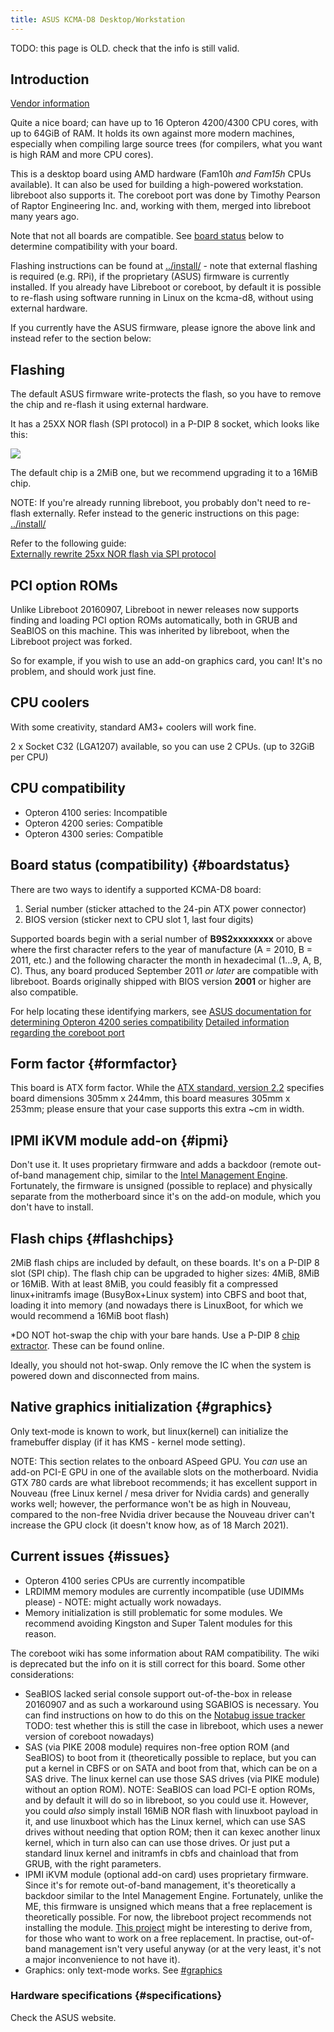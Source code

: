 ```yaml
---
title: ASUS KCMA-D8 Desktop/Workstation
---
```


TODO: this page is OLD. check that the info is still valid.

## Introduction

[Vendor information](https://www.asus.com/uk/Commercial-Servers-Workstations/KCMAD8/)

Quite a nice board; can have up to 16 Opteron 4200/4300 CPU cores, with up to
64GiB of RAM. It holds its own against more modern machines, especially when
compiling large source trees (for compilers, what you want is high RAM and more
CPU cores).

This is a desktop board using AMD hardware (Fam10h *and Fam15h* CPUs
available). It can also be used for building a high-powered workstation.
libreboot also supports it. The coreboot port was done by Timothy Pearson of
Raptor Engineering Inc. and, working with them, merged into libreboot many
years ago.

Note that not all boards are compatible. See [board status](#boardstatus)
below to determine compatibility with your board.

Flashing instructions can be found at
[../install/](../install/) - note that external
flashing is required (e.g. RPi), if the proprietary (ASUS) firmware is
currently installed. If you already have Libreboot or coreboot, by default
it is possible to re-flash using software running in Linux on the kcma-d8,
without using external hardware.

If you currently have the ASUS firmware, please ignore the above link and
instead refer to the section below:

## Flashing

The default ASUS firmware write-protects the flash, so you have to remove the
chip and re-flash it using external hardware.

It has a 25XX NOR flash (SPI protocol) in a P-DIP 8 socket, which looks like
this:

![](https://av.libreboot.org/dip8/dip8.jpg)

The default chip is a 2MiB one, but we recommend upgrading it to a 16MiB chip.

NOTE: If you're already running libreboot, you probably don't
need to re-flash externally. Refer instead to the generic instructions on
this page: [../install/](../install/)

Refer to the following guide:\
[Externally rewrite 25xx NOR flash via SPI protocol](../install/spi)

## PCI option ROMs

Unlike Libreboot 20160907, Libreboot in newer releases now supports finding and
loading PCI option ROMs automatically, both in GRUB and SeaBIOS on this machine.
This was inherited by libreboot, when the Libreboot project was forked.

So for example, if you wish to use an add-on graphics card, you can! It's no
problem, and should work just fine.

## CPU coolers

With some creativity, standard AM3+ coolers will work fine.

2 x Socket C32 (LGA1207) available, so you can use 2 CPUs. (up to 32GiB per CPU)

## CPU compatibility

- Opteron 4100 series: Incompatible
- Opteron 4200 series: Compatible
- Opteron 4300 series: Compatible

## Board status (compatibility) {#boardstatus}

There are two ways to identify a supported KCMA-D8 board:

1. Serial number (sticker attached to the 24-pin ATX power connector)
2. BIOS version (sticker next to CPU slot 1, last four digits)

Supported boards begin with a serial number of **B9S2xxxxxxxx** or above where
the first character refers to the year of manufacture (A = 2010, B = 2011, etc.)
and the following character the month in hexadecimal (1...9, A, B, C). Thus, any
board produced September 2011 *or later* are compatible with libreboot. Boards
originally shipped with BIOS version **2001** or higher are also compatible.

For help locating these identifying markers, see [ASUS documentation for determining Opteron 4200 series compatibility](https://web.archive.org/web/20200710022605/https://dlcdnets.asus.com/pub/ASUS/mb/SocketC%281027%29/KCMA-D8/Manual&QVL/How_to_identify_MB_supporting_Opteron_4200_CPU.pdf)
[Detailed information regarding the coreboot port](https://raptorengineeringinc.com/coreboot/kcma-d8-status.php)

## Form factor {#formfactor}

This board is ATX form factor. While the [ATX standard, version 2.2](https://web.archive.org/web/20120725150314/http://www.formfactors.org/developer/specs/atx2_2.pdf)
specifies board dimensions 305mm x 244mm, this board measures 305mm x 253mm;
please ensure that your case supports this extra ~cm in width.

## IPMI iKVM module add-on {#ipmi}

Don't use it. It uses proprietary firmware and adds a backdoor (remote
out-of-band management chip, similar to the [Intel Management
Engine](../../faq.md#intelme). Fortunately, the firmware is
unsigned (possible to replace) and physically separate from the
motherboard since it's on the add-on module, which you don't have to
install.

## Flash chips {#flashchips}

2MiB flash chips are included by default, on these boards. It's on a
P-DIP 8 slot (SPI chip). The flash chip can be upgraded to higher sizes:
4MiB, 8MiB or 16MiB. With at least 8MiB, you could feasibly fit a
compressed linux+initramfs image (BusyBox+Linux system) into CBFS and
boot that, loading it into memory (and nowadays there is LinuxBoot, for which
we would recommend a 16MiB boot flash)

*DO NOT hot-swap the chip with your bare hands. Use a P-DIP 8 [chip
extractor](http://www.coreboot.org/Developer_Manual/Tools#Chip_removal_tools).
These can be found online.


Ideally, you should not hot-swap. Only remove the IC when the system is
powered down and disconnected from mains.

## Native graphics initialization {#graphics}

Only text-mode is known to work, but linux(kernel) can initialize the
framebuffer display (if it has KMS - kernel mode setting).

NOTE: This section relates to the onboard ASpeed GPU. You *can* use an add-on
PCI-E GPU in one of the available slots on the motherboard. Nvidia GTX 780 cards
are what libreboot recommends; it has excellent support in Nouveau (free Linux
kernel / mesa driver for Nvidia cards) and generally works well; however, the
performance won't be as high in Nouveau, compared to the non-free Nvidia driver
because the Nouveau driver can't increase the GPU clock (it doesn't know how,
as of 18 March 2021).

## Current issues {#issues}

-   Opteron 4100 series CPUs are currently incompatible
-   LRDIMM memory modules are currently incompatible
	(use UDIMMs please) - NOTE: might actually work nowadays.
-   Memory initialization is still problematic for some modules. We
    recommend avoiding Kingston and Super Talent modules for this reason.

The coreboot wiki has some information about RAM compatibility. The wiki is
deprecated but the info on it is still correct for this board. Some other
considerations:

-   SeaBIOS lacked serial console support out-of-the-box in release 20160907
    and as such a workaround using SGABIOS is necessary. You can find
    instructions on how to do this on the
    [Notabug issue tracker](http://web.archive.org/web/20210416011941/https://notabug.org/libreboot/libreboot/issues/736)
    TODO: test whether this is still the case in libreboot, which uses a newer
    version of coreboot nowadays)
-   SAS (via PIKE 2008 module) requires non-free option ROM (and
    SeaBIOS) to boot from it (theoretically possible to replace, but you
    can put a kernel in CBFS or on SATA and boot from that, which
    can be on a SAS drive. The linux kernel can use those SAS drives
    (via PIKE module) without an option ROM).
    NOTE: SeaBIOS can load PCI-E option ROMs, and by default it will do so in
    libreboot, so you could use it. However, you could *also* simply
    install 16MiB NOR flash with linuxboot payload in it, and use linuxboot
    which has the Linux kernel, which can use SAS drives without needing that
    option ROM; then it can kexec another linux kernel, which in turn also can
    can use those drives. Or just put a standard linux kernel and initramfs
    in cbfs and chainload that from GRUB, with the right parameters.
-   IPMI iKVM module (optional add-on card) uses proprietary firmware.
    Since it's for remote out-of-band management, it's theoretically a
    backdoor similar to the Intel Management Engine. Fortunately, unlike
    the ME, this firmware is unsigned which means that a free
    replacement is theoretically possible. For now, the libreboot
    project recommends not installing the module. [This
    project](https://github.com/facebook/openbmc) might be interesting
    to derive from, for those who want to work on a free replacement. In
    practise, out-of-band management isn't very useful anyway (or at
    the very least, it's not a major inconvenience to not have it).
-   Graphics: only text-mode works. See [\#graphics](#graphics)

### Hardware specifications {#specifications}

Check the ASUS website.

